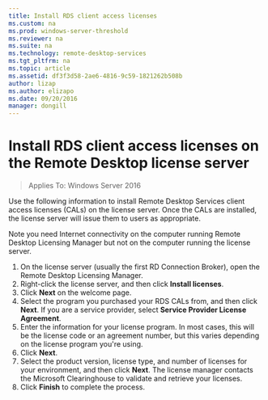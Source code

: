 ```yaml
---
title: Install RDS client access licenses
ms.custom: na
ms.prod: windows-server-threshold
ms.reviewer: na
ms.suite: na
ms.technology: remote-desktop-services
ms.tgt_pltfrm: na
ms.topic: article
ms.assetid: df3f3d58-2ae6-4816-9c59-1821262b508b
author: lizap
ms.author: elizapo
ms.date: 09/20/2016
manager: dongill
---
```

# Install RDS client access licenses on the Remote Desktop license server

>Applies To: Windows Server 2016

Use the following information to install Remote Desktop Services client access licenses (CALs) on the license server. Once the CALs are installed, the license server will issue them to users as appropriate.

Note you need Internet connectivity on the computer running Remote Desktop Licensing Manager but not on the computer running the license server.

1. On the license server (usually the first RD Connection Broker), open the Remote Desktop Licensing Manager.
2. Right-click the license server, and then click **Install licenses**.
3. Click **Next** on the welcome page.
4. Select the program you purchased your RDS CALs from, and then click **Next**. If you are a service provider, select **Service Provider License Agreement**.
5. Enter the information for your license program. In most cases, this will be the license code or an agreement number, but this varies depending on the license program you're using.
6. Click **Next**.
7. Select the product version, license type, and number of licenses for your environment, and then click **Next**. The license manager contacts the Microsoft Clearinghouse to validate and retrieve your licenses.
8.  Click **Finish** to complete the process.